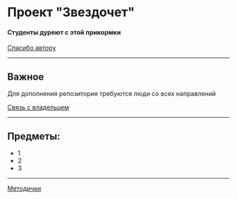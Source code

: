 # Проект "Звездочет"
#### Студенты дуреют с этой прикормки
[Спасибо автору](https://github.com/callmeyura)
***
## Важное
Для дополнения репозитория требуются люди со всех направлений

[Связь с владельцем](https://t.me/pavapepegimabody)
***
## Предметы:
 + 1
 + 2
 + 3
***
[Методички](https://drive.google.com/drive/folders/1U4WVkXh-JffJi9KkCasMFLKMocuq4OXt?usp=sharing)
